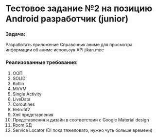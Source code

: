 # Тестовое задание №2 на позицию Android разработчик (junior)

<h3>Задача:</h3>
<p>Разработать приложение Справочник аниме для просмотра
информации об аниме используя API jikan.moe</p>

<h3><b>Реализованные требования: </b></h3>

1) ООП
2) SOLID
3) Kotlin
4) MVVM
5) Single Activity
6) LiveData
7) Coroutines
8) Retrofit2
9) Xml представления
10) Представления и дизайн в соответствии с Google Material design
11) Room БД
12) Service Locator (DI пока тяжеловато, нужно чуть больше времени)

